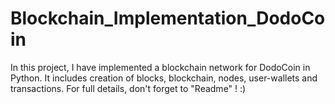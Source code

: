 # Blockchain_Implementation_DodoCoin
In this project, I have implemented a blockchain network for DodoCoin in Python. It includes creation of blocks, blockchain, nodes, user-wallets and transactions. For full details, don't forget to "Readme" ! :)
